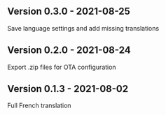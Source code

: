## Version 0.3.0 - 2021-08-25
Save language settings and add missing translations

## Version 0.2.0 - 2021-08-24
Export .zip files for OTA configuration

## Version 0.1.3 - 2021-08-02
Full French translation
